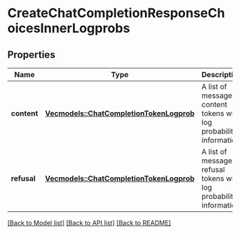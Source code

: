 # CreateChatCompletionResponseChoicesInnerLogprobs

## Properties

Name | Type | Description | Notes
------------ | ------------- | ------------- | -------------
**content** | [**Vec<models::ChatCompletionTokenLogprob>**](ChatCompletionTokenLogprob.md) | A list of message content tokens with log probability information. | 
**refusal** | [**Vec<models::ChatCompletionTokenLogprob>**](ChatCompletionTokenLogprob.md) | A list of message refusal tokens with log probability information. | 

[[Back to Model list]](../README.md#documentation-for-models) [[Back to API list]](../README.md#documentation-for-api-endpoints) [[Back to README]](../README.md)


